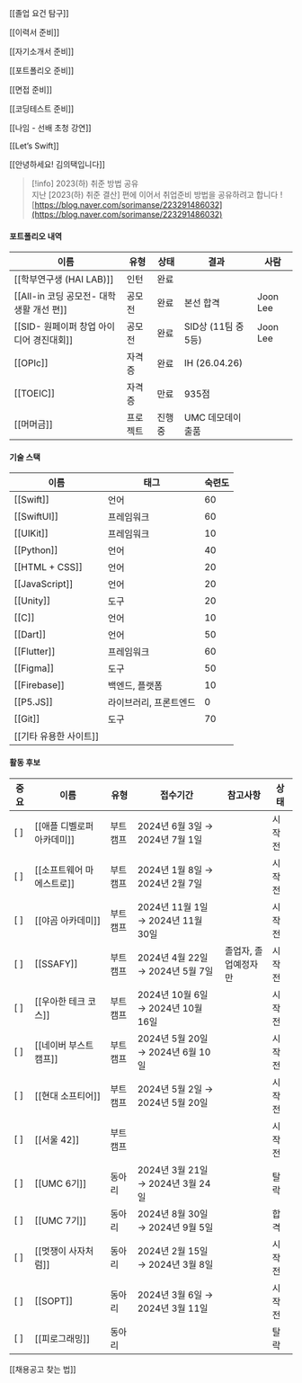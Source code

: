   

[[졸업 요건 탐구]]

  

[[이력서 준비]]

[[자기소개서 준비]]

[[포트폴리오 준비]]

[[면접 준비]]

[[코딩테스트 준비]]

  

[[나임 - 선배 초청 강연]]

[[Let’s Swift]]

[[안녕하세요! 김의택입니다]]

  

  

> [!info] 2023(하) 취준 방법 공유  
> 지난 [2023(하) 취준 결산] 편에 이어서 취업준비 방법을 공유하려고 합니다 !  
> [https://blog.naver.com/sorimanse/223291486032](https://blog.naver.com/sorimanse/223291486032)  

  

#### 포트폴리오 내역

|이름|유형|상태|결과|사람|
|---|---|---|---|---|
|[[학부연구생 (HAI LAB)]]|인턴|완료|||
|[[All-in 코딩 공모전- 대학 생활 개선 편]]|공모전|완료|본선 합격|Joon Lee|
|[[SID- 원페이퍼 창업 아이디어 경진대회]]|공모전|완료|SID상 (11팀 중 5등)|Joon Lee|
|[[OPIc]]|자격증|완료|IH (26.04.26)||
|[[TOEIC]]|자격증|만료|935점||
|[[머머금]]|프로젝트|진행 중|UMC 데모데이 출품||

  
  

  

#### 기술 스택

|이름|태그|숙련도|
|---|---|---|
|[[Swift]]|언어|60|
|[[SwiftUI]]|프레임워크|60|
|[[UIKit]]|프레임워크|10|
|[[Python]]|언어|40|
|[[HTML + CSS]]|언어|20|
|[[JavaScript]]|언어|20|
|[[Unity]]|도구|20|
|[[C]]|언어|10|
|[[Dart]]|언어|50|
|[[Flutter]]|프레임워크|60|
|[[Figma]]|도구|50|
|[[Firebase]]|백엔드, 플랫폼|10|
|[[P5.JS]]|라이브러리, 프론트엔드|0|
|[[Git]]|도구|70|
|[[기타 유용한 사이트]]|||

  
  

#### 활동 후보

|중요|이름|유형|접수기간|참고사항|상태|
|---|---|---|---|---|---|
|[ ]|[[애플 디벨로퍼 아카데미]]|부트캠프|2024년 6월 3일 → 2024년 7월 1일||시작 전|
|[ ]|[[소프트웨어 마에스트로]]|부트캠프|2024년 1월 8일 → 2024년 2월 7일||시작 전|
|[ ]|[[야곰 아카데미]]|부트캠프|2024년 11월 1일 → 2024년 11월 30일||시작 전|
|[ ]|[[SSAFY]]|부트캠프|2024년 4월 22일 → 2024년 5월 7일|졸업자, 졸업예정자만|시작 전|
|[ ]|[[우아한 테크 코스]]|부트캠프|2024년 10월 6일 → 2024년 10월 16일||시작 전|
|[ ]|[[네이버 부스트 캠프]]|부트캠프|2024년 5월 20일 → 2024년 6월 10일||시작 전|
|[ ]|[[현대 소프티어]]|부트캠프|2024년 5월 2일 → 2024년 5월 20일||시작 전|
|[ ]|[[서울 42]]|부트캠프|||시작 전|
|[ ]|[[UMC 6기]]|동아리|2024년 3월 21일 → 2024년 3월 24일||탈락|
|[ ]|[[UMC 7기]]|동아리|2024년 8월 30일 → 2024년 9월 5일||합격|
|[ ]|[[멋쟁이 사자처럼]]|동아리|2024년 2월 15일 → 2024년 3월 8일||시작 전|
|[ ]|[[SOPT]]|동아리|2024년 3월 6일 → 2024년 3월 11일||시작 전|
|[ ]|[[피로그래밍]]|동아리|||탈락|

  
  

[[채용공고 찾는 법]]